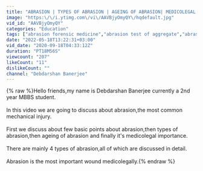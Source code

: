 ```yaml
---
title: "ABRASION | TYPES OF ABRASION | AGEING OF ABRASION| MEDICOLEGAL IMPORTANCE|"
image: "https:\/\/i.ytimg.com\/vi\/AAVBjyOmyQY\/hqdefault.jpg"
vid_id: "AAVBjyOmyQY"
categories: "Education"
tags: ["abrasion forensic medicine","abrasion test of aggregate","abrasion treatment"]
date: "2022-05-18T13:22:31+03:00"
vid_date: "2020-09-18T04:33:12Z"
duration: "PT18M56S"
viewcount: "207"
likeCount: "11"
dislikeCount: ""
channel: "Debdarshan Banerjee"
---
```

{% raw %}Hello friends,my name is Debdarshan Banerjee currently a 2nd year MBBS student.<br /><br />In this video we are going to discuss about abrasion,the most common mechanical injury.<br /><br />First we discuss about few basic points about abrasion,then types of abrasion,then ageing of abrasion and finally it's medicolegal importance.<br /><br />There are mainly 4 types of abrasion,all of which are discussed in detail.<br /><br />Abrasion is the most important wound medicolegally.{% endraw %}
